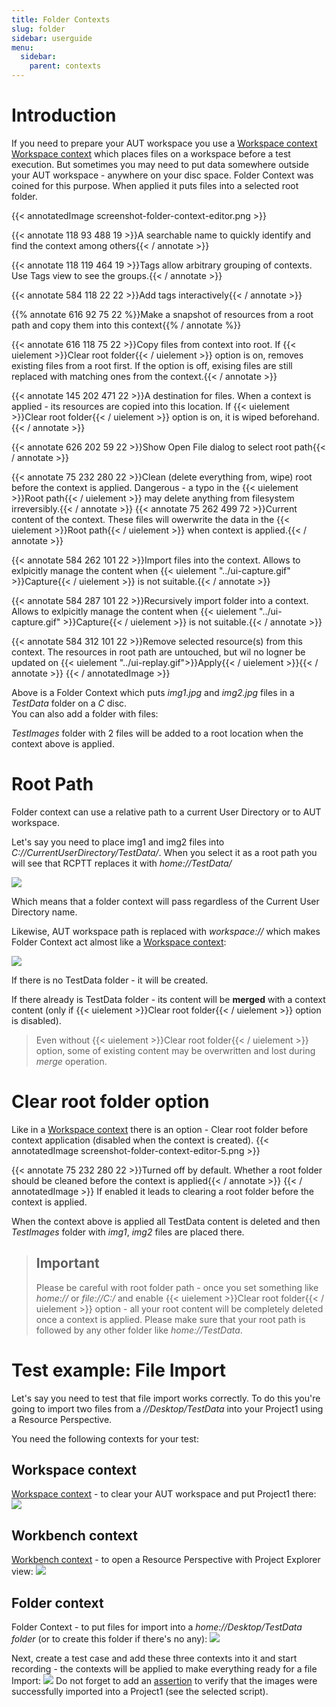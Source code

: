 ```yaml
---
title: Folder Contexts
slug: folder
sidebar: userguide
menu:
  sidebar:
    parent: contexts
---
```

# Introduction

If you need to prepare your AUT workspace you use a [Workspace context](../workspace) [Workspace context](../workspace) which places files on a workspace before a 
test execution. But sometimes you may need to put data somewhere outside your AUT workspace - anywhere on your disc
 space. Folder Context was coined for this purpose. When applied it puts files into a selected root folder. 
 
 {{< annotatedImage screenshot-folder-context-editor.png >}}
 <!-- Name -->
 {{< annotate 118 93 488 19 >}}A searchable name to quickly identify and find the context among others{{< / annotate >}} 
 <!-- Tags -->
 {{< annotate 118 119 464 19 >}}Tags allow arbitrary grouping of contexts. Use Tags view to see the groups.{{< / annotate >}} 
 <!-- Add Tags -->
 {{< annotate 584 118 22 22 >}}Add tags interactively{{< / annotate >}}
 <!-- Capture -->
 {{% annotate 616 92 75 22 %}}Make a snapshot of resources from a root path and copy them into this context{{% / annotate %}} 
 <!-- Apply -->
 {{< annotate 616 118 75 22 >}}Copy files from context into root. If {{< uielement >}}Clear root folder{{< / uielement >}} option is on, removes existing files from a root first. If the option is off, exising files are still replaced with matching ones from the context.{{< / annotate >}}
 <!-- Root path -->
 {{< annotate 145 202 471 22 >}}A destination for files. When a context is applied - its resources are copied into this location. If {{< uielement >}}Clear root folder{{< / uielement >}} option is on, it is wiped beforehand.{{< / annotate >}}
 <!-- Browse... -->
 {{< annotate 626 202 59 22 >}}Show Open File dialog to select root path{{< / annotate >}}
 <!-- Clear root folder before context application -->
 {{< annotate 75 232 280 22 >}}Clean (delete everything from, wipe) root before the context is applied. Dangerous - a typo in the {{< uielement >}}Root path{{< / uielement >}} may delete anything from filesystem irreversibly.{{< / annotate >}}
 {{< annotate 75 262 499 72 >}}Current content of the context. These files will owerwrite the data in the {{< uielement >}}Root path{{< / uielement >}} when context is applied.{{< / annotate >}}
  <!-- Add Files... -->
 {{< annotate 584 262 101 22 >}}Import files into the context. Allows to exlpicitly manage the content when {{< uielement "../ui-capture.gif" >}}Capture{{< / uielement >}} is not suitable.{{< / annotate >}}
  <!-- Add Folder... -->
 {{< annotate 584 287 101 22 >}}Recursively import folder into a context. Allows to exlpicitly manage the content when {{< uielement "../ui-capture.gif" >}}Capture{{< / uielement >}} is not suitable.{{< / annotate >}}
  <!-- Remove -->
 {{< annotate 584 312 101 22 >}}Remove selected resource(s) from this context. The resources in root path are untouched, but wil no logner be updated on {{< uielement "../ui-replay.gif">}}Apply{{< / uielement >}}{{< / annotate >}}
 {{< / annotatedImage >}}

  Above is a Folder Context which puts *img1.jpg* and *img2.jpg* files  in a *TestData* folder on a *C* disc.  
  You can also add a folder with files:
  
 
  
  *TestImages* folder with 2 files will be added to a root location when the context above is applied.
  
  # Root Path
  
  Folder context can use a relative path to a current User Directory or to AUT workspace.
  
  Let's say you need to place img1 and img2 files into *C://CurrentUserDirectory/TestData/*. 
  When you select it as a root path you will see that RCPTT replaces it with *home://TestData/*
  
  
![](screenshot-folder-context-editor-3.png)

  
  Which means that a folder context will pass regardless of the Current User Directory name.

  Likewise, AUT workspace path is replaced with *workspace://* which makes Folder Context act almost 
  like a [Workspace context](../workspace):
  
  ![](screenshot-folder-context-editor-4.png)
  
  If there is no TestData folder  - it will be created.

  If there already is TestData folder - its content will be **merged** with a context 
  content (only if {{< uielement >}}Clear root folder{{< / uielement >}} option is disabled).
  
  >  Even without {{< uielement >}}Clear root folder{{< / uielement >}} option, some of existing content may be overwritten and lost during *merge* operation.
  
# Clear root folder option
Like in a [Workspace context](../workspace) there is an option - Clear root 
folder before context application (disabled when the context is created).
{{< annotatedImage screenshot-folder-context-editor-5.png >}}
<!--  Clear root  -->
{{< annotate 75 232 280 22 >}}Turned off by default. Whether a root folder should be cleaned before the context is applied{{< / annotate >}} 
{{< / annotatedImage >}}
If enabled it leads to clearing a root folder before the context is applied.
  
  When the context above is applied all TestData content is deleted and then *TestImages* folder with *img1*, *img2* files are placed there.
  
  > ## Important
  >  Please be careful with root folder path - once you set something 
  >  like *home://* or *file://C:/* and enable {{< uielement >}}Clear root folder{{< / uielement >}} option - all your 
  >  root content will be completely deleted once a context is applied. 
  >  Please make sure that your root path is followed by any other folder like *home://TestData*.
  
# Test example: File Import

Let's say you need to test that file import works correctly. 
To do this you're going to import two files from a *//Desktop/TestData* into your Project1 using a Resource Perspective.  

You need the following contexts for your test:
  
## Workspace context
[Workspace context](../workspace) - to clear your AUT workspace and put Project1 there:
![](screenshot-folder-context-editor-6.png)

## Workbench context
[Workbench context](../workspace) - to open a Resource Perspective with Project Explorer view:
![](screenshot-folder-context-editor-7.png)

## Folder context
Folder Context - to put files for import into a *home://Desktop/TestData folder* (or to create this folder if there's no any):
![](screenshot-folder-context-editor-8.png)

Next, create a test case and add these three contexts into it and start recording - the contexts will be applied to make everything ready for a file Import:
![](screenshot-folder-context-editor-9.png)
Do not forget to add an [assertion](../../assertions) to verify that the images were successfully imported into a Project1 (see the selected script).
   
   
